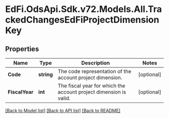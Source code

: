# EdFi.OdsApi.Sdk.v72.Models.All.TrackedChangesEdFiProjectDimensionKey

## Properties

Name | Type | Description | Notes
------------ | ------------- | ------------- | -------------
**Code** | **string** | The code representation of the account project dimension. | [optional] 
**FiscalYear** | **int** | The fiscal year for which the account project dimension is valid. | [optional] 

[[Back to Model list]](../../README.md#documentation-for-models) [[Back to API list]](../../README.md#documentation-for-api-endpoints) [[Back to README]](../../README.md)

